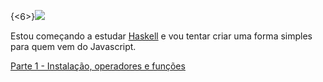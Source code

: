 {<6>}![](http://www.unixstickers.com/image/cache/data/stickers/haskell/Haskell.sh-600x600.png)

Estou começando a estudar [Haskell](https://www.haskell.org) e vou tentar criar uma forma simples para quem vem do Javascript.

[Parte 1 - Instalação, operadores e funções](https://github.com/suissa/haskell-para-programadores-javascript/blob/master/parte1.md)


